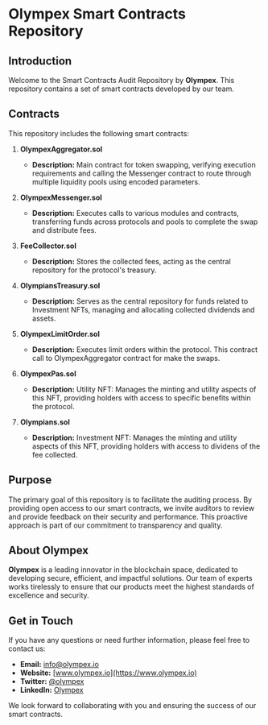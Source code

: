 # Olympex Smart Contracts Repository

## Introduction

Welcome to the Smart Contracts Audit Repository by **Olympex**. This repository contains a set of smart contracts developed by our team.

## Contracts

This repository includes the following smart contracts:

1. **OlympexAggregator.sol**
   - **Description:** Main contract for token swapping, verifying execution requirements and calling the Messenger contract to route through multiple liquidity pools using encoded parameters.

2. **OlympexMessenger.sol**
   - **Description:** Executes calls to various modules and contracts, transferring funds across protocols and pools to complete the swap and distribute fees.

3. **FeeCollector.sol**
    - **Description:** Stores the collected fees, acting as the central repository for the protocol's treasury.

4. **OlympiansTreasury.sol**
   - **Description:** Serves as the central repository for funds related to Investment NFTs, managing and allocating collected dividends and assets.

5. **OlympexLimitOrder.sol**
   - **Description:** Executes limit orders within the protocol. This contract call to OlympexAggregator contract for make the swaps.

6. **OlympexPas.sol**
   - **Description:** Utility NFT: Manages the minting and utility aspects of this NFT, providing holders with access to specific benefits within the protocol.

7. **Olympians.sol**
   - **Description:** Investment NFT: Manages the minting and utility aspects of this NFT, providing holders with access to dividens of the fee collected.


## Purpose

The primary goal of this repository is to facilitate the auditing process. By providing open access to our smart contracts, we invite auditors to review and provide feedback on their security and performance. This proactive approach is part of our commitment to transparency and quality.

## About Olympex

**Olympex** is a leading innovator in the blockchain space, dedicated to developing secure, efficient, and impactful solutions. Our team of experts works tirelessly to ensure that our products meet the highest standards of excellence and security.

## Get in Touch

If you have any questions or need further information, please feel free to contact us:

- **Email:** [info@olympex.io](mailto:info@olympex.io)
- **Website:** [www.olympex.io](https://www.olympex.io)
- **Twitter:** [@olympex](https://twitter.com/olympex)
- **LinkedIn:** [Olympex](https://www.linkedin.com/company/olympex)

We look forward to collaborating with you and ensuring the success of our smart contracts.